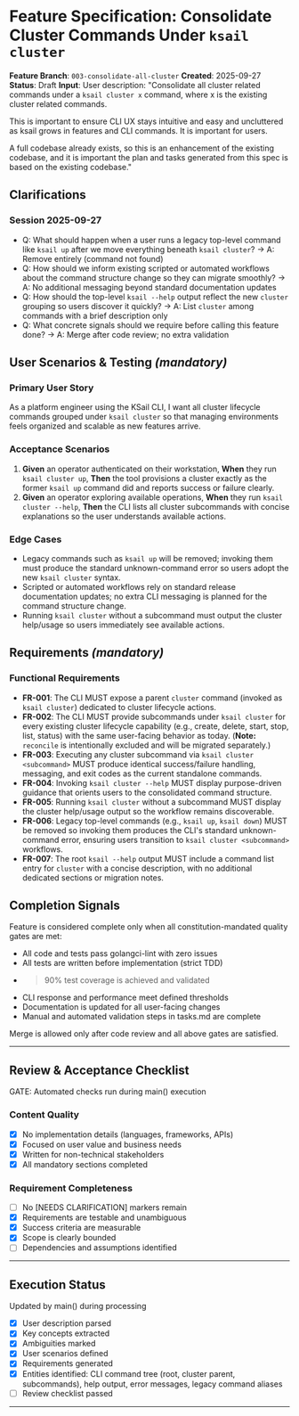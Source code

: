 # Feature Specification: Consolidate Cluster Commands Under `ksail cluster`

**Feature Branch**: `003-consolidate-all-cluster`
**Created**: 2025-09-27
**Status**: Draft
**Input**: User description: "Consolidate all cluster related commands under a `ksail cluster x` command, where x is the existing cluster related commands.

This is important to ensure CLI UX stays intuitive and easy and uncluttered as ksail grows in features and CLI commands. It is important for users.

A full codebase already exists, so this is an enhancement of the existing codebase, and it is important the plan and tasks generated from this spec is based on the existing codebase."

## Clarifications

### Session 2025-09-27

- Q: What should happen when a user runs a legacy top-level command like `ksail up` after we move everything beneath `ksail cluster`? → A: Remove entirely (command not found)
- Q: How should we inform existing scripted or automated workflows about the command structure change so they can migrate smoothly? → A: No additional messaging beyond standard documentation updates
- Q: How should the top-level `ksail --help` output reflect the new `cluster` grouping so users discover it quickly? → A: List `cluster` among commands with a brief description only
- Q: What concrete signals should we require before calling this feature done? → A: Merge after code review; no extra validation

## User Scenarios & Testing *(mandatory)*

### Primary User Story

As a platform engineer using the KSail CLI, I want all cluster lifecycle commands grouped under `ksail cluster` so that managing environments feels organized and scalable as new features arrive.

### Acceptance Scenarios

1. **Given** an operator authenticated on their workstation, **When** they run `ksail cluster up`, **Then** the tool provisions a cluster exactly as the former `ksail up` command did and reports success or failure clearly.
2. **Given** an operator exploring available operations, **When** they run `ksail cluster --help`, **Then** the CLI lists all cluster subcommands with concise explanations so the user understands available actions.

### Edge Cases

- Legacy commands such as `ksail up` will be removed; invoking them must produce the standard unknown-command error so users adopt the new `ksail cluster` syntax.
- Scripted or automated workflows rely on standard release documentation updates; no extra CLI messaging is planned for the command structure change.
- Running `ksail cluster` without a subcommand must output the cluster help/usage so users immediately see available actions.

## Requirements *(mandatory)*

### Functional Requirements

- **FR-001**: The CLI MUST expose a parent `cluster` command (invoked as `ksail cluster`) dedicated to cluster lifecycle actions.
- **FR-002**: The CLI MUST provide subcommands under `ksail cluster` for every existing cluster lifecycle capability (e.g., create, delete, start, stop, list, status) with the same user-facing behavior as today. (**Note:** `reconcile` is intentionally excluded and will be migrated separately.)
- **FR-003**: Executing any cluster subcommand via `ksail cluster <subcommand>` MUST produce identical success/failure handling, messaging, and exit codes as the current standalone commands.
- **FR-004**: Invoking `ksail cluster --help` MUST display purpose-driven guidance that orients users to the consolidated command structure.
- **FR-005**: Running `ksail cluster` without a subcommand MUST display the cluster help/usage output so the workflow remains discoverable.
- **FR-006**: Legacy top-level commands (e.g., `ksail up`, `ksail down`) MUST be removed so invoking them produces the CLI's standard unknown-command error, ensuring users transition to `ksail cluster <subcommand>` workflows.
- **FR-007**: The root `ksail --help` output MUST include a command list entry for `cluster` with a concise description, with no additional dedicated sections or migration notes.

## Completion Signals


Feature is considered complete only when all constitution-mandated quality gates are met:

- All code and tests pass golangci-lint with zero issues
- All tests are written before implementation (strict TDD)
- >90% test coverage is achieved and validated
- CLI response and performance meet defined thresholds
- Documentation is updated for all user-facing changes
- Manual and automated validation steps in tasks.md are complete

Merge is allowed only after code review and all above gates are satisfied.

---

## Review & Acceptance Checklist

GATE: Automated checks run during main() execution

### Content Quality

- [x] No implementation details (languages, frameworks, APIs)
- [x] Focused on user value and business needs
- [x] Written for non-technical stakeholders
- [x] All mandatory sections completed

### Requirement Completeness

- [ ] No [NEEDS CLARIFICATION] markers remain
- [x] Requirements are testable and unambiguous
- [x] Success criteria are measurable
- [x] Scope is clearly bounded
- [ ] Dependencies and assumptions identified

---

## Execution Status

Updated by main() during processing

- [x] User description parsed
- [x] Key concepts extracted
- [x] Ambiguities marked
- [x] User scenarios defined
- [x] Requirements generated
- [x] Entities identified: CLI command tree (root, cluster parent, subcommands), help output, error messages, legacy command aliases
- [ ] Review checklist passed

---
